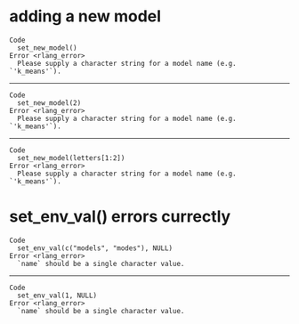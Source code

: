 # adding a new model

    Code
      set_new_model()
    Error <rlang_error>
      Please supply a character string for a model name (e.g. `'k_means'`).

---

    Code
      set_new_model(2)
    Error <rlang_error>
      Please supply a character string for a model name (e.g. `'k_means'`).

---

    Code
      set_new_model(letters[1:2])
    Error <rlang_error>
      Please supply a character string for a model name (e.g. `'k_means'`).

# set_env_val() errors currectly

    Code
      set_env_val(c("models", "modes"), NULL)
    Error <rlang_error>
      `name` should be a single character value.

---

    Code
      set_env_val(1, NULL)
    Error <rlang_error>
      `name` should be a single character value.

